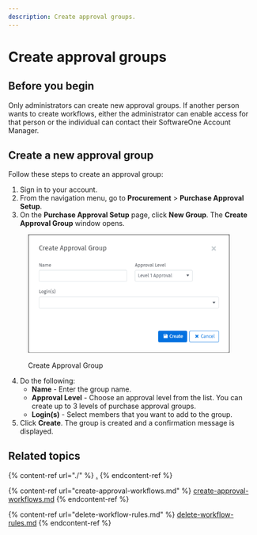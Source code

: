```yaml
---
description: Create approval groups.
---
```


# Create approval groups

## Before you begin

Only administrators can create new approval groups. If another person wants to create workflows, either the administrator can enable access for that person or the individual can contact their SoftwareOne Account Manager.

## Create a new approval group

Follow these steps to create an approval group:

1. Sign in to your account.&#x20;
2. From the navigation menu, go to **Procurement** > **Purchase Approval Setup**.
3. On the **Purchase Approval Setup** page, click **New Group**. The **Create Approval Group** window opens.

<figure><img src="../../../.gitbook/assets/image (4) (2).png" alt="" width="408"><figcaption><p>Create Approval Group</p></figcaption></figure>

4. Do the following:
   * **Name** - Enter the group name.
   * **Approval Level** - Choose an approval level from the list. You can create up to 3 levels of purchase approval groups.
   * **Login(s)** - Select members that you want to add to the group.&#x20;
5. Click **Create**. The group is created and a confirmation message is displayed.&#x20;

## Related topics

{% content-ref url="./" %}
[.](./)
{% endcontent-ref %}

{% content-ref url="create-approval-workflows.md" %}
[create-approval-workflows.md](create-approval-workflows.md)
{% endcontent-ref %}

{% content-ref url="delete-workflow-rules.md" %}
[delete-workflow-rules.md](delete-workflow-rules.md)
{% endcontent-ref %}
